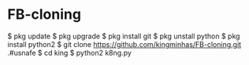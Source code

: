 # FB-cloning
$ pkg update
$ pkg upgrade
$ pkg install git
$ pkg unstall python
$ pkg install python2
$ git clone https://github.com/kingminhas/FB-cloning.git
.#usnafe
$ cd king
$ python2 k8ng.py
